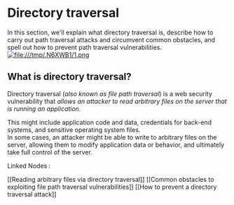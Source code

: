 # Directory traversal

In this section, we'll explain what directory traversal is, describe how to carry out path traversal attacks and circumvent common obstacles, and spell out how to prevent path traversal vulnerabilities.  
[![file:///tmp/.N6XWB1/1.png](file:///tmp/.N6XWB1/1.png)](https://portswigger.net/web-security/images/directory-traversal.svg)  
  
  
## What is directory traversal?

Directory traversal (_also known as file path traversal_) is a web security vulnerability that _allows an attacker to read arbitrary files on the server that is running an application._  
  
This might include application code and data, credentials for back-end systems, and sensitive operating system files.  
In some cases, an attacker might be able to write to arbitrary files on the server, allowing them to modify application data or behavior, and ultimately take full control of the server.



Linked Nodes : 

[[Reading arbitrary files via directory traversal]]
[[Common obstacles to exploiting file path traversal vulnerabilities]]
[[How to prevent a directory traversal attack]]